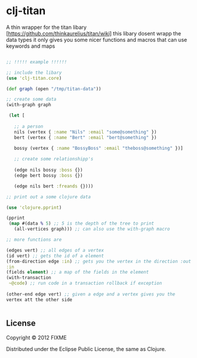 # clj-titan

A thin wrapper for the titan libary [https://github.com/thinkaurelius/titan/wiki]
this libary dosent wrapp the data types it only gives you some
nicer functions and macros that can use keywords and maps

```clojure

;; !!!!! example !!!!!!

;; include the libary
(use 'clj-titan.core)

(def graph (open "/tmp/titan-data"))

;; create some data
(with-graph graph

 (let [
 
   ;; a person 
   nils (vertex { :name "Nils" :email "some@something" })
   bert (vertex { :name "Bert" :email "bert@something" })

   bossy (vertex { :name "BossyBoss" :email "theboss@something" })]
   
   ;; create some relationshipp's
   
   (edge nils bossy :boss {})
   (edge bert bossy :boss {})

   (edge nils bert :freands {})))

;; print out a some clojure data

(use 'clojure.pprint)

(pprint
 (map #(data % 5) ;; 5 is the depth of the tree to print
   (all-vertices graph))) ;; can also use the with-graph macro

;; more functions are

(edges vert) ;; all edges of a vertex
(id vert) ;; gets the id of a element
(from-direction edge :in) ;; gets you the vertex in the direction :out /
:in
(fields element) ;; a map of the fields in the element
(with-transaction
 ~@code) ;; run code in a transaction rollback if exception
 
(other-end edge vert) ;; given a edge and a vertex gives you the
vertex att the other side



```

## License

Copyright © 2012 FIXME

Distributed under the Eclipse Public License, the same as Clojure.
